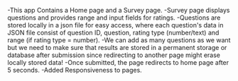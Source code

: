 -This app Contains a Home page and a Survey page. 
-Survey page displays questions and provides range and input fields for ratings.
-Questions are stored locally in a json file for easy access, where each question's data in JSON file consist of question ID, question, rating type (number/text) and range (if rating type = number). 
-We can add as many questions as we want but we need to make sure that results are stored in a permanent storage or database after submission since redirecting to another page might erase locally stored data!
-Once submitted, the page redirects to home page after 5 seconds.
-Added Responsiveness to pages. 

